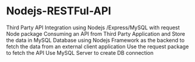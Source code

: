 # Nodejs-RESTFul-API
Third Party API Integration using Nodejs /Express/MySQL with request Node package
Consuming an API from Third Party Application and Store the data in MySQL Database using Nodejs Framework as the backend to fetch the data from an external client application
Use the request package to fetch the API
Use MySQL Server to create DB connection
